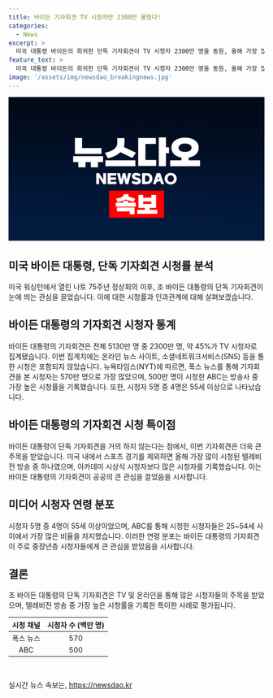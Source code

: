 ```yaml
---
title: 바이든 기자회견 TV 시청자만 2300만 몰렸다!
categories:
  - News
excerpt: >
  미국 대통령 바이든의 희귀한 단독 기자회견이 TV 시청자 2300만 명을 동원, 올해 가장 많은 관심을 끈 TV 방송 중 하나로 손꼽히며 화제다. 바이든은 사퇴 의사 없음을 밝히며 대선 후보 교체론을 격퇴하고, 55세 이상의 시청자들이 많았던 것으로 나타났으나 ABC 방송사에서는 25~54세층에서 높은 인기를 끌었다.
feature_text: >
  미국 대통령 바이든의 희귀한 단독 기자회견이 TV 시청자 2300만 명을 동원, 올해 가장 많은 관심을 끈 TV 방송 중 하나로 손꼽히며 화제다. 바이든은 사퇴 의사 없음을 밝히며 대선 후보 교체론을 격퇴하고, 55세 이상의 시청자들이 많았던 것으로 나타났으나 ABC 방송사에서는 25~54세층에서 높은 인기를 끌었다.
image: '/assets/img/newsdao_breakingnews.jpg'
---
```


<p><img src="/assets/img/newsdao_breakingnews.jpg" alt="flaretime 속보" /></p>

<h2>미국 바이든 대통령, 단독 기자회견 시청률 분석</h2>

<p data-ke-size="size16">미국 워싱턴에서 열린 나토 75주년 정상회의 이후, 조 바이든 대통령의 단독 기자회견이 눈에 띄는 관심을 끌었습니다. 이에 대한 시청률과 인과관계에 대해 살펴보겠습니다.</p>

<h2 data-ke-size="size26">바이든 대통령의 기자회견 시청자 통계</h2>

<p data-ke-size="size16">바이든 대통령의 기자회견은 전체 5130만 명 중 2300만 명, 약 45%가 TV 시청자로 집계됐습니다. 이번 집계치에는 온라인 뉴스 사이트, 소셜네트워크서비스(SNS) 등을 통한 시청은 포함되지 않았습니다. 뉴욕타임스(NYT)에 따르면, 폭스 뉴스를 통해 기자회견을 본 시청자는 570만 명으로 가장 많았으며, 500만 명이 시청한 ABC는 방송사 중 가장 높은 시청률을 기록했습니다. 또한, 시청자 5명 중 4명은 55세 이상으로 나타났습니다.</p>

<h2 data-ke-size="size26">바이든 대통령의 기자회견 시청 특이점</h2>

<p data-ke-size="size16">바이든 대통령이 단독 기자회견을 거의 하지 않는다는 점에서, 이번 기자회견은 더욱 큰 주목을 받았습니다. 미국 내에서 스포츠 경기를 제외하면 올해 가장 많이 시청된 텔레비전 방송 중 하나였으며, 아카데미 시상식 시청자보다 많은 시청자를 기록했습니다. 이는 바이든 대통령의 기자회견이 공공의 큰 관심을 끌었음을 시사합니다.</p>

<h2 data-ke-size="size26">미디어 시청자 연령 분포</h2>

<p data-ke-size="size16">시청자 5명 중 4명이 55세 이상이었으며, ABC를 통해 시청한 시청자들은 25~54세 사이에서 가장 많은 비율을 차지했습니다. 이러한 연령 분포는 바이든 대통령의 기자회견이 주로 중장년층 시청자들에게 큰 관심을 받았음을 시사합니다.</p>

<h2 data-ke-size="size26">결론</h2>

<p data-ke-size="size16">조 바이든 대통령의 단독 기자회견은 TV 및 온라인을 통해 많은 시청자들의 주목을 받았으며, 텔레비전 방송 중 가장 높은 시청률을 기록한 특이한 사례로 평가됩니다.</p>

<table>
    <thead>
        <tr>
            <th>시청 채널</th>
            <th>시청자 수 (백만 명)</th>
        </tr>
    </thead>
    <tbody>
        <tr>
            <td style="text-align: center;">폭스 뉴스</td>
            <td style="text-align: center;">570</td>
        </tr>
        <tr>
            <td style="text-align: center;">ABC</td>
            <td style="text-align: center;">500</td>
        </tr>
    </tbody>
</table>

<p data-ke-size="size16">&nbsp;</p>
실시간 뉴스 속보는, <a href="https://newsdao.kr" rel="dofollow">https://newsdao.kr</a>


